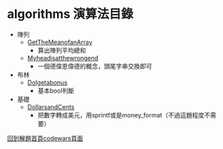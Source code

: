 # algorithms 演算法目錄

- 陣列
    - [GetTheMeanofanArray](https://github.com/freedom5566/All-embracing/tree/master/%E8%A7%A3%E9%A1%8C/codewars/8kyu/algorithms/array%E9%99%A3%E5%88%97/GetTheMeanofanArray)
        - 算出陣列平均總和
    - [Myheadisatthewrongend](https://github.com/freedom5566/All-embracing/tree/master/%E8%A7%A3%E9%A1%8C/codewars/8kyu/algorithms/array%E9%99%A3%E5%88%97/Myheadisatthewrongend)
        - 一個德偉恩偉德的概念，頭尾字串交換即可
- 布林
    - [DoIgetabonus](https://github.com/freedom5566/All-embracing/tree/master/%E8%A7%A3%E9%A1%8C/codewars/8kyu/algorithms/booleans%E5%B8%83%E6%9E%97/DoIgetabonus)
        - 基本bool判斷
- 基礎
    - [DollarsandCents](https://github.com/freedom5566/All-embracing/tree/master/%E8%A7%A3%E9%A1%8C/codewars/8kyu/algorithms/%E5%9F%BA%E7%A4%8E/DollarsandCents)
        - 把數字轉成美元，用sprintf或是money_format（不過這題程度不需要）


[回到解題首頁codewars頁面](https://github.com/freedom5566/All-embracing/tree/master/%E8%A7%A3%E9%A1%8C/codewars)